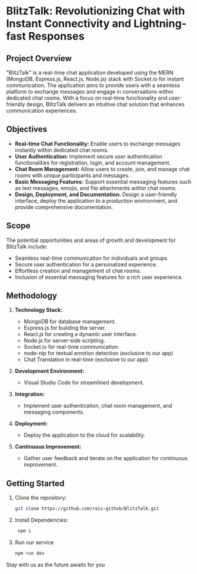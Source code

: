 # BlitzTalk: Revolutionizing Chat with Instant Connectivity and Lightning-fast Responses

## Project Overview

"BlitzTalk" is a real-time chat application developed using the MERN (MongoDB, Express.js, React.js, Node.js) stack with Socket.io for instant communication. The application aims to provide users with a seamless platform to exchange messages and engage in conversations within dedicated chat rooms. With a focus on real-time functionality and user-friendly design, BlitzTalk delivers an intuitive chat solution that enhances communication experiences.

## Objectives

- **Real-time Chat Functionality:** Enable users to exchange messages instantly within dedicated chat rooms.
- **User Authentication:** Implement secure user authentication functionalities for registration, login, and account management.
- **Chat Room Management:** Allow users to create, join, and manage chat rooms with unique participants and messages.
- **Basic Messaging Features:** Support essential messaging features such as text messages, emojis, and file attachments within chat rooms.
- **Design, Deployment, and Documentation:** Design a user-friendly interface, deploy the application to a production environment, and provide comprehensive documentation.

## Scope

The potential opportunities and areas of growth and development for BlitzTalk include:

- Seamless real-time communication for individuals and groups.
- Secure user authentication for a personalized experience.
- Effortless creation and management of chat rooms.
- Inclusion of essential messaging features for a rich user experience.

## Methodology

1. **Technology Stack:**

   - MongoDB for database management.
   - Express.js for building the server.
   - React.js for creating a dynamic user interface.
   - Node.js for server-side scripting.
   - Socket.io for real-time communication.
   - node-nlp for textual emotion detection (exclusive to our app)
   - Chat Translation in real-time (exclusive to our app)

2. **Development Environment:**

   - Visual Studio Code for streamlined development.

3. **Integration:**

   - Implement user authentication, chat room management, and messaging components.

4. **Deployment:**

   - Deploy the application to the cloud for scalability.

5. **Continuous Improvement:**
   - Gather user feedback and iterate on the application for continuous improvement.

## Getting Started

1. Clone the repository:

   ```bash
   git clone https://github.com/rais-github/BlitzTalk.git

   ```

2. Install Dependencies:

   ```bash
    npm i

   ```

3. Run our service
   ```bash
   npm run dev
   ```

Stay with us as the future awaits for you
